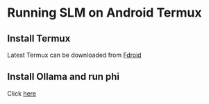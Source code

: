 # Running SLM on Android Termux

## Install Termux

Latest Termux can be downloaded from [Fdroid](https://f-droid.org/en/packages/com.termux/)

## Install Ollama and run phi
Click [here](./Ollama_on_termux.md)
